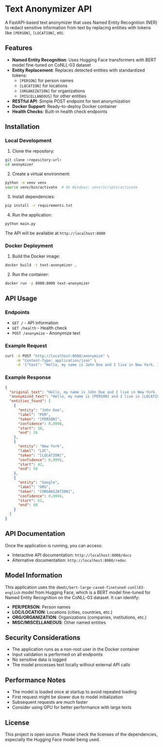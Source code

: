 # Text Anonymizer API

A FastAPI-based text anonymizer that uses Named Entity Recognition (NER) to redact sensitive information from text by replacing entities with tokens like `[PERSON]`, `[LOCATION]`, etc.

## Features

- **Named Entity Recognition**: Uses Hugging Face transformers with BERT model fine-tuned on CoNLL-03 dataset
- **Entity Replacement**: Replaces detected entities with standardized tokens:
  - `[PERSON]` for person names
  - `[LOCATION]` for locations
  - `[ORGANIZATION]` for organizations
  - `[MISCELLANEOUS]` for other entities
- **RESTful API**: Simple POST endpoint for text anonymization
- **Docker Support**: Ready-to-deploy Docker container
- **Health Checks**: Built-in health check endpoints

## Installation

### Local Development

1. Clone the repository:
```bash
git clone <repository-url>
cd anonymizer
```

2. Create a virtual environment:
```bash
python -m venv venv
source venv/bin/activate  # On Windows: venv\Scripts\activate
```

3. Install dependencies:
```bash
pip install -r requirements.txt
```

4. Run the application:
```bash
python main.py
```

The API will be available at `http://localhost:8000`

### Docker Deployment

1. Build the Docker image:
```bash
docker build -t text-anonymizer .
```

2. Run the container:
```bash
docker run -p 8000:8000 text-anonymizer
```

## API Usage

### Endpoints

- `GET /` - API information
- `GET /health` - Health check
- `POST /anonymize` - Anonymize text

### Example Request

```bash
curl -X POST "http://localhost:8000/anonymize" \
     -H "Content-Type: application/json" \
     -d '{"text": "Hello, my name is John Doe and I live in New York. I work at Google."}'
```

### Example Response

```json
{
  "original_text": "Hello, my name is John Doe and I live in New York. I work at Google.",
  "anonymized_text": "Hello, my name is [PERSON] and I live in [LOCATION]. I work at [ORGANIZATION].",
  "entities_found": [
    {
      "entity": "John Doe",
      "label": "PER",
      "token": "[PERSON]",
      "confidence": 0.9998,
      "start": 18,
      "end": 26
    },
    {
      "entity": "New York",
      "label": "LOC",
      "token": "[LOCATION]",
      "confidence": 0.9995,
      "start": 42,
      "end": 50
    },
    {
      "entity": "Google",
      "label": "ORG",
      "token": "[ORGANIZATION]",
      "confidence": 0.9994,
      "start": 62,
      "end": 68
    }
  ]
}
```

## API Documentation

Once the application is running, you can access:
- Interactive API documentation: `http://localhost:8000/docs`
- Alternative documentation: `http://localhost:8000/redoc`

## Model Information

This application uses the `dbmdz/bert-large-cased-finetuned-conll03-english` model from Hugging Face, which is a BERT model fine-tuned for Named Entity Recognition on the CoNLL-03 dataset. It can identify:

- **PER/PERSON**: Person names
- **LOC/LOCATION**: Locations (cities, countries, etc.)
- **ORG/ORGANIZATION**: Organizations (companies, institutions, etc.)
- **MISC/MISCELLANEOUS**: Other named entities

## Security Considerations

- The application runs as a non-root user in the Docker container
- Input validation is performed on all endpoints
- No sensitive data is logged
- The model processes text locally without external API calls

## Performance Notes

- The model is loaded once at startup to avoid repeated loading
- First request might be slower due to model initialization
- Subsequent requests are much faster
- Consider using GPU for better performance with large texts

## License

This project is open source. Please check the licenses of the dependencies, especially the Hugging Face model being used.
